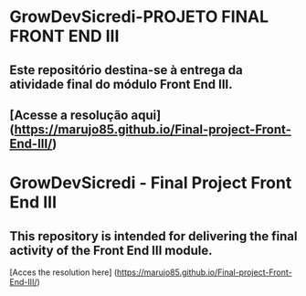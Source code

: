 # GrowDevSicredi-PROJETO FINAL FRONT END III
## Este repositório destina-se à entrega da atividade final do módulo Front End III.
[Acesse a resolução aqui] (https://marujo85.github.io/Final-project-Front-End-III/)
------------------------------------------------------------
# GrowDevSicredi - Final Project Front End III
## This repository is intended for delivering the final activity of the Front End III module.
[Acces the resolution here] (https://marujo85.github.io/Final-project-Front-End-III/)
